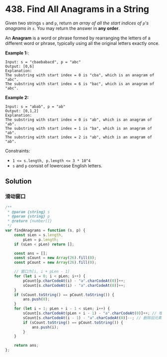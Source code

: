 # 438. Find All Anagrams in a String

Given two strings `s` and `p`, return _an array of all the start indices of `p`'s anagrams in `s`_. You may return the answer in **any order**.

An **Anagram** is a word or phrase formed by rearranging the letters of a different word or phrase, typically using all the original letters exactly once.

**Example 1:**:

```
Input: s = "cbaebabacd", p = "abc"
Output: [0,6]
Explanation:
The substring with start index = 0 is "cba", which is an anagram of "abc".
The substring with start index = 6 is "bac", which is an anagram of "abc".
```

**Example 2:**

```
Input: s = "abab", p = "ab"
Output: [0,1,2]
Explanation:
The substring with start index = 0 is "ab", which is an anagram of "ab".
The substring with start index = 1 is "ba", which is an anagram of "ab".
The substring with start index = 2 is "ab", which is an anagram of "ab".
```

Constraints:

-   `1 <= s.length, p.length <= 3 * 10^4`
-   `s` and `p` consist of lowercase English letters.

## Solution

### 滑动窗口

```javascript
/**
 * @param {string} s
 * @param {string} p
 * @return {number[]}
 */
var findAnagrams = function (s, p) {
    const sLen = s.length,
        pLen = p.length;
    if (sLen < pLen) return [];

    const ans = [];
    const sCount = new Array(26).fill(0);
    const pCount = new Array(26).fill(0);

    // 窗口为[i, i + pLen - 1]
    for (let i = 0; i < pLen; i++) {
        pCount[p.charCodeAt(i) - "a".charCodeAt(0)]++;
        sCount[s.charCodeAt(i) - "a".charCodeAt(0)]++;
    }
    if (sCount.toString() == pCount.toString()) {
        ans.push(0);
    }
    for (let i = 1; pLen + i - 1 < sLen; i++) {
        sCount[s.charCodeAt(pLen + i - 1) - "a".charCodeAt(0)]++; // 增加新元素
        sCount[s.charCodeAt(i - 1) - "a".charCodeAt(0)]--; // 删除旧元素
        if (sCount.toString() == pCount.toString()) {
            ans.push(i);
        }
    }

    return ans;
};
```
